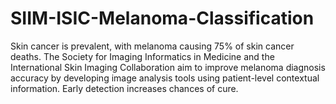 # SIIM-ISIC-Melanoma-Classification
Skin cancer is prevalent, with melanoma causing 75% of skin cancer deaths. The Society for Imaging Informatics in Medicine and the International Skin Imaging Collaboration aim to improve melanoma diagnosis accuracy by developing image analysis tools using patient-level contextual information. Early detection increases chances of cure.
